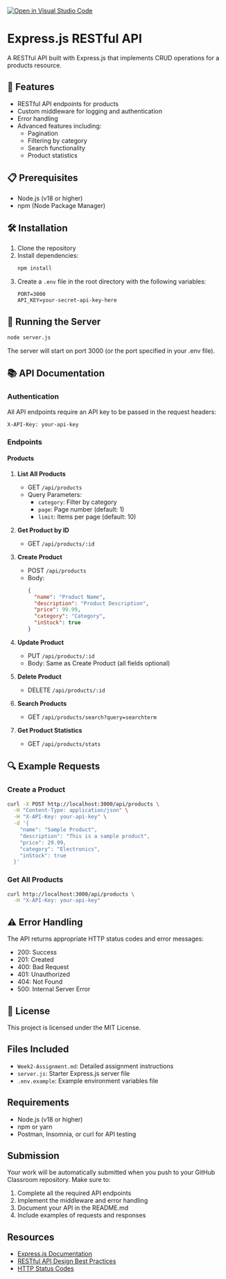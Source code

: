 [![Open in Visual Studio Code](https://classroom.github.com/assets/open-in-vscode-2e0aaae1b6195c2367325f4f02e2d04e9abb55f0b24a779b69b11b9e10269abc.svg)](https://classroom.github.com/online_ide?assignment_repo_id=19690156&assignment_repo_type=AssignmentRepo)
# Express.js RESTful API

A RESTful API built with Express.js that implements CRUD operations for a products resource.

## 🚀 Features

- RESTful API endpoints for products
- Custom middleware for logging and authentication
- Error handling
- Advanced features including:
  - Pagination
  - Filtering by category
  - Search functionality
  - Product statistics

## 📋 Prerequisites

- Node.js (v18 or higher)
- npm (Node Package Manager)

## 🛠️ Installation

1. Clone the repository
2. Install dependencies:
   ```bash
   npm install
   ```
3. Create a `.env` file in the root directory with the following variables:
   ```
   PORT=3000
   API_KEY=your-secret-api-key-here
   ```

## 🚀 Running the Server

```bash
node server.js
```

The server will start on port 3000 (or the port specified in your .env file).

## 📚 API Documentation

### Authentication
All API endpoints require an API key to be passed in the request headers:
```
X-API-Key: your-api-key
```

### Endpoints

#### Products

1. **List All Products**
   - GET `/api/products`
   - Query Parameters:
     - `category`: Filter by category
     - `page`: Page number (default: 1)
     - `limit`: Items per page (default: 10)

2. **Get Product by ID**
   - GET `/api/products/:id`

3. **Create Product**
   - POST `/api/products`
   - Body:
     ```json
     {
       "name": "Product Name",
       "description": "Product Description",
       "price": 99.99,
       "category": "Category",
       "inStock": true
     }
     ```

4. **Update Product**
   - PUT `/api/products/:id`
   - Body: Same as Create Product (all fields optional)

5. **Delete Product**
   - DELETE `/api/products/:id`

6. **Search Products**
   - GET `/api/products/search?query=searchterm`

7. **Get Product Statistics**
   - GET `/api/products/stats`

## 🔍 Example Requests

### Create a Product
```bash
curl -X POST http://localhost:3000/api/products \
  -H "Content-Type: application/json" \
  -H "X-API-Key: your-api-key" \
  -d '{
    "name": "Sample Product",
    "description": "This is a sample product",
    "price": 29.99,
    "category": "Electronics",
    "inStock": true
  }'
```

### Get All Products
```bash
curl http://localhost:3000/api/products \
  -H "X-API-Key: your-api-key"
```

## ⚠️ Error Handling

The API returns appropriate HTTP status codes and error messages:

- 200: Success
- 201: Created
- 400: Bad Request
- 401: Unauthorized
- 404: Not Found
- 500: Internal Server Error

## 📝 License

This project is licensed under the MIT License.

## Files Included

- `Week2-Assignment.md`: Detailed assignment instructions
- `server.js`: Starter Express.js server file
- `.env.example`: Example environment variables file

## Requirements

- Node.js (v18 or higher)
- npm or yarn
- Postman, Insomnia, or curl for API testing

## Submission

Your work will be automatically submitted when you push to your GitHub Classroom repository. Make sure to:

1. Complete all the required API endpoints
2. Implement the middleware and error handling
3. Document your API in the README.md
4. Include examples of requests and responses

## Resources

- [Express.js Documentation](https://expressjs.com/)
- [RESTful API Design Best Practices](https://restfulapi.net/)
- [HTTP Status Codes](https://developer.mozilla.org/en-US/docs/Web/HTTP/Status) 